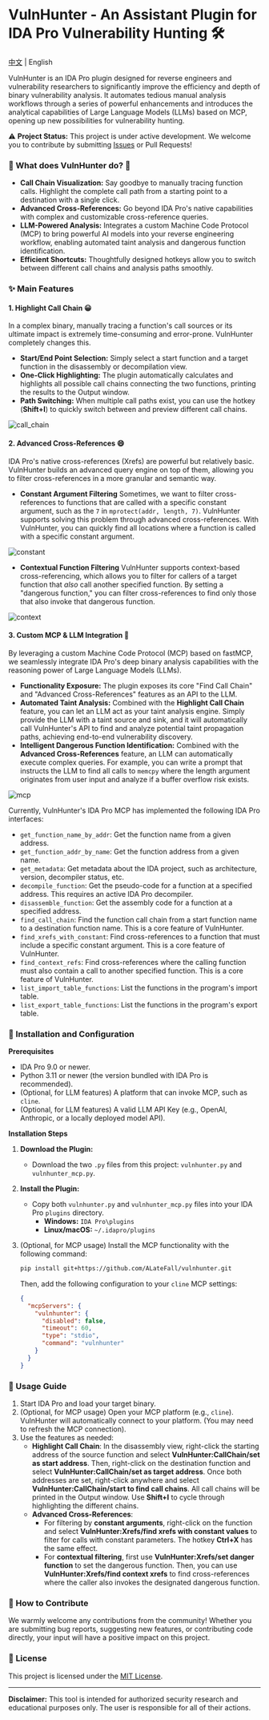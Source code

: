 # VulnHunter - An Assistant Plugin for IDA Pro Vulnerability Hunting 🛠

 [中文](https://github.com/ALateFall/vulnhunter/blob/master/readme_ch.md) | English

VulnHunter is an IDA Pro plugin designed for reverse engineers and vulnerability researchers to significantly improve the efficiency and depth of binary vulnerability analysis. It automates tedious manual analysis workflows through a series of powerful enhancements and introduces the analytical capabilities of Large Language Models (LLMs) based on MCP, opening up new possibilities for vulnerability hunting.

⚠️ **Project Status:** This project is under active development. We welcome you to contribute by submitting [Issues](https://github.com/ALateFall/vulnhunter/issues) or Pull Requests!

### 🌟 What does VulnHunter do? 🤠

- **Call Chain Visualization:** Say goodbye to manually tracing function calls. Highlight the complete call path from a starting point to a destination with a single click.
- **Advanced Cross-References:** Go beyond IDA Pro's native capabilities with complex and customizable cross-reference queries.
- **LLM-Powered Analysis:** Integrates a custom Machine Code Protocol (MCP) to bring powerful AI models into your reverse engineering workflow, enabling automated taint analysis and dangerous function identification.
- **Efficient Shortcuts:** Thoughtfully designed hotkeys allow you to switch between different call chains and analysis paths smoothly.

### ✨ Main Features

#### 1. Highlight Call Chain 😀

In a complex binary, manually tracing a function's call sources or its ultimate impact is extremely time-consuming and error-prone. VulnHunter completely changes this.

- **Start/End Point Selection:** Simply select a start function and a target function in the disassembly or decompilation view.
- **One-Click Highlighting:** The plugin automatically calculates and highlights all possible call chains connecting the two functions, printing the results to the Output window.
- **Path Switching:** When multiple call paths exist, you can use the hotkey (**Shift+I**) to quickly switch between and preview different call chains.

![call_chain](images/call_chain.gif)

#### 2. Advanced Cross-References 😄

IDA Pro's native cross-references (Xrefs) are powerful but relatively basic. VulnHunter builds an advanced query engine on top of them, allowing you to filter cross-references in a more granular and semantic way.

- **Constant Argument Filtering** Sometimes, we want to filter cross-references to functions that are called with a specific constant argument, such as the `7` in `mprotect(addr, length, 7)`. VulnHunter supports solving this problem through advanced cross-references. With VulnHunter, you can quickly find all locations where a function is called with a specific constant argument.

![constant](images/constant_xrefs.gif)

- **Contextual Function Filtering** VulnHunter supports context-based cross-referencing, which allows you to filter for callers of a target function that *also* call another specified function. By setting a "dangerous function," you can filter cross-references to find only those that also invoke that dangerous function.

![context](images/context_xrefs.gif)

#### 3. Custom MCP & LLM Integration 🤖

By leveraging a custom Machine Code Protocol (MCP) based on fastMCP, we seamlessly integrate IDA Pro's deep binary analysis capabilities with the reasoning power of Large Language Models (LLMs).

- **Functionality Exposure:** The plugin exposes its core "Find Call Chain" and "Advanced Cross-References" features as an API to the LLM.
- **Automated Taint Analysis:** Combined with the **Highlight Call Chain** feature, you can let an LLM act as your taint analysis engine. Simply provide the LLM with a taint source and sink, and it will automatically call VulnHunter's API to find and analyze potential taint propagation paths, achieving end-to-end vulnerability discovery.
- **Intelligent Dangerous Function Identification:** Combined with the **Advanced Cross-References** feature, an LLM can automatically execute complex queries. For example, you can write a prompt that instructs the LLM to find all calls to `memcpy` where the length argument originates from user input and analyze if a buffer overflow risk exists.

![mcp](images/mcp.gif)

Currently, VulnHunter's IDA Pro MCP has implemented the following IDA Pro interfaces:

- `get_function_name_by_addr`: Get the function name from a given address.
- `get_function_addr_by_name`: Get the function address from a given name.
- `get_metadata`: Get metadata about the IDA project, such as architecture, version, decompiler status, etc.
- `decompile_function`: Get the pseudo-code for a function at a specified address. This requires an active IDA Pro decompiler.
- `disassemble_function`: Get the assembly code for a function at a specified address.
- `find_call_chain`: Find the function call chain from a start function name to a destination function name. This is a core feature of VulnHunter.
- `find_xrefs_with_constant`: Find cross-references to a function that must include a specific constant argument. This is a core feature of VulnHunter.
- `find_context_refs`: Find cross-references where the calling function must also contain a call to another specified function. This is a core feature of VulnHunter.
- `list_import_table_functions`: List the functions in the program's import table.
- `list_export_table_functions`: List the functions in the program's export table.

### 🔧 Installation and Configuration

**Prerequisites**

- IDA Pro 9.0 or newer.
- Python 3.11 or newer (the version bundled with IDA Pro is recommended).
- (Optional, for LLM features) A platform that can invoke MCP, such as `cline`.
- (Optional, for LLM features) A valid LLM API Key (e.g., OpenAI, Anthropic, or a locally deployed model API).

**Installation Steps**

1. **Download the Plugin:**

   - Download the two `.py` files from this project: `vulnhunter.py` and `vulnhunter_mcp.py`.

2. **Install the Plugin:**

   - Copy both `vulnhunter.py` and `vulnhunter_mcp.py` files into your IDA Pro `plugins` directory.
     - **Windows:** `IDA Pro\plugins`
     - **Linux/macOS:** `~/.idapro/plugins`

3. (Optional, for MCP usage) Install the MCP functionality with the following command:

   ```bash
   pip install git+https://github.com/ALateFall/vulnhunter.git
   ```

   Then, add the following configuration to your `cline` MCP settings:

   ```json
   {
     "mcpServers": {
       "vulnhunter": {
         "disabled": false,
         "timeout": 60,
         "type": "stdio",
         "command": "vulnhunter"
       }
     }
   }
   ```

### 🚀 Usage Guide

1. Start IDA Pro and load your target binary.
2. (Optional, for MCP usage) Open your MCP platform (e.g., `cline`). VulnHunter will automatically connect to your platform. (You may need to refresh the MCP connection).
3. Use the features as needed:
   - **Highlight Call Chain**: In the disassembly view, right-click the starting address of the source function and select **VulnHunter:CallChain/set as start address**. Then, right-click on the destination function and select **VulnHunter:CallChain/set as target address**. Once both addresses are set, right-click anywhere and select **VulnHunter:CallChain/start to find call chains**. All call chains will be printed in the Output window. Use **Shift+I** to cycle through highlighting the different chains.
   - **Advanced Cross-References**:
     - For filtering by **constant arguments**, right-click on the function and select **VulnHunter:Xrefs/find xrefs with constant values** to filter for calls with constant parameters. The hotkey **Ctrl+X** has the same effect.
     - For **contextual filtering**, first use **VulnHunter:Xrefs/set danger function** to set the dangerous function. Then, you can use **VulnHunter:Xrefs/find context xrefs** to find cross-references where the caller also invokes the designated dangerous function.

### 🤝 How to Contribute

We warmly welcome any contributions from the community! Whether you are submitting bug reports, suggesting new features, or contributing code directly, your input will have a positive impact on this project.

### 📜 License

This project is licensed under the [MIT License](https://github.com/ALateFall/vulnhunter/blob/master/LICENSE).

------

**Disclaimer:** This tool is intended for authorized security research and educational purposes only. The user is responsible for all of their actions.